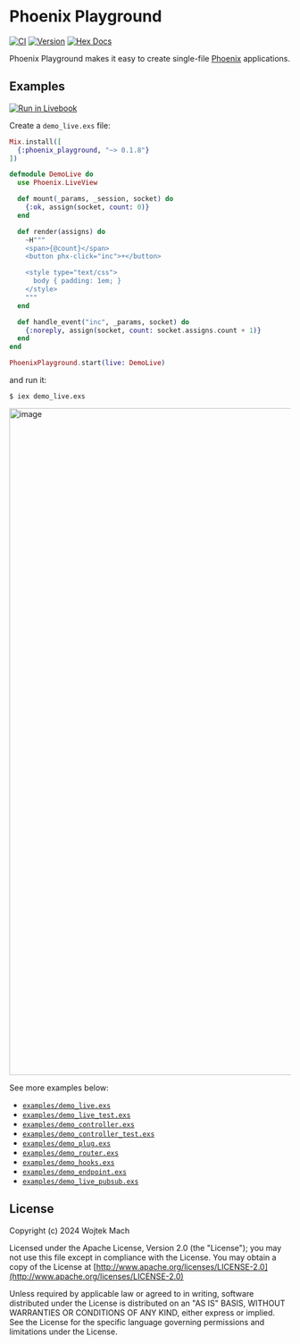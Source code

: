 # Phoenix Playground

[![CI](https://github.com/phoenix-playground/phoenix_playground/actions/workflows/ci.yml/badge.svg)](https://github.com/phoenix-playground/phoenix_playground/actions/workflows/ci.yml)
[![Version](https://img.shields.io/hexpm/v/phoenix_playground.svg)](https://hex.pm/packages/phoenix_playground)
[![Hex Docs](https://img.shields.io/badge/documentation-gray.svg)](https://hexdocs.pm/phoenix_playground)

Phoenix Playground makes it easy to create single-file [Phoenix](https://www.phoenixframework.org) applications.

## Examples

[![Run in Livebook](https://livebook.dev/badge/v1/blue.svg)](https://livebook.dev/run?url=https%3A%2F%2Fgithub.com%2Fphoenix-playground%2Fphoenix_playground%2Fblob%2Fmain%2Fexamples%2Fdemo_live.livemd)

Create a `demo_live.exs` file:

```elixir
Mix.install([
  {:phoenix_playground, "~> 0.1.8"}
])

defmodule DemoLive do
  use Phoenix.LiveView

  def mount(_params, _session, socket) do
    {:ok, assign(socket, count: 0)}
  end

  def render(assigns) do
    ~H"""
    <span>{@count}</span>
    <button phx-click="inc">+</button>

    <style type="text/css">
      body { padding: 1em; }
    </style>
    """
  end

  def handle_event("inc", _params, socket) do
    {:noreply, assign(socket, count: socket.assigns.count + 1)}
  end
end

PhoenixPlayground.start(live: DemoLive)
```

and run it:

```
$ iex demo_live.exs
```

<img width="1195" alt="image" src="assets/demo.png">


See more examples below:

  * [`examples/demo_live.exs`]
  * [`examples/demo_live_test.exs`]
  * [`examples/demo_controller.exs`]
  * [`examples/demo_controller_test.exs`]
  * [`examples/demo_plug.exs`]
  * [`examples/demo_router.exs`]
  * [`examples/demo_hooks.exs`]
  * [`examples/demo_endpoint.exs`]
  * [`examples/demo_live_pubsub.exs`]

## License

Copyright (c) 2024 Wojtek Mach

Licensed under the Apache License, Version 2.0 (the "License");
you may not use this file except in compliance with the License.
You may obtain a copy of the License at [http://www.apache.org/licenses/LICENSE-2.0](http://www.apache.org/licenses/LICENSE-2.0)

Unless required by applicable law or agreed to in writing, software
distributed under the License is distributed on an "AS IS" BASIS,
WITHOUT WARRANTIES OR CONDITIONS OF ANY KIND, either express or implied.
See the License for the specific language governing permissions and
limitations under the License.

[`examples/demo_live.exs`]: examples/demo_live.exs
[`examples/demo_live_test.exs`]: examples/demo_live_test.exs
[`examples/demo_controller.exs`]: examples/demo_controller.exs
[`examples/demo_controller_test.exs`]: examples/demo_controller_test.exs
[`examples/demo_plug.exs`]: examples/demo_plug.exs
[`examples/demo_router.exs`]: examples/demo_router.exs
[`examples/demo_hooks.exs`]: examples/demo_hooks.exs
[`examples/demo_endpoint.exs`]: examples/demo_endpoint.exs
[`examples/demo_live_pubsub.exs`]: examples/demo_live_pubsub.exs
